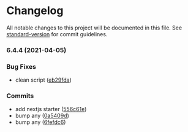 # Changelog

All notable changes to this project will be documented in this file. See [standard-version](https://github.com/conventional-changelog/standard-version) for commit guidelines.

### 6.4.4 (2021-04-05)


### Bug Fixes

* clean script ([eb29fda](https://github.com/wheelroom/wheelroom/commit/eb29fda09764213ce9884d6e9948482ab895b421))


### Commits

* add nextjs starter ([556c61e](https://github.com/wheelroom/wheelroom/commit/556c61eec42332e8d83f3da776104af17183c7a6))
* bump any ([0a5409d](https://github.com/wheelroom/wheelroom/commit/0a5409df71f8278ee9b4e0623f76ce717eb071e5))
* bump any ([6fefdc6](https://github.com/wheelroom/wheelroom/commit/6fefdc6d8c8902ff43de3273ad3c30db808493cf))
